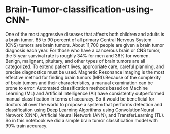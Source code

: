 # Brain-Tumor-classification-using-CNN-
One of the most aggressive diseases that affects both children and adults is a brain tumor. 85 to 90 percent of all primary Central Nervous System (CNS) tumors are brain tumors. About 11,700 people are given a brain tumor diagnosis each year. For those who have a cancerous brain or CNS tumor, the 5-year survival rate is roughly 34% for men and 36% for women. Benign, malignant, pituitary, and other types of brain tumors are all categorized. To extend patient lives, appropriate care, careful planning, and precise diagnostics must be used. Magnetic Resonance Imaging is the most effective method for finding brain tumors (MRI).Because of the complexity of brain tumors and their characteristics, a manual examination can be prone to error. Automated classification methods based on Machine Learning (ML) and Artificial Intelligence (AI) have consistently outperformed manual classification in terms of accuracy. So it would be beneficial for doctors all over the world to propose a system that performs detection and classification using Deep Learning Algorithms using ConvolutionNeural Network (CNN), Artificial Neural Network (ANN), and TransferLearning (TL).
So in this notebook we did a simple brain tumor classification model with 99% train accuracy.

